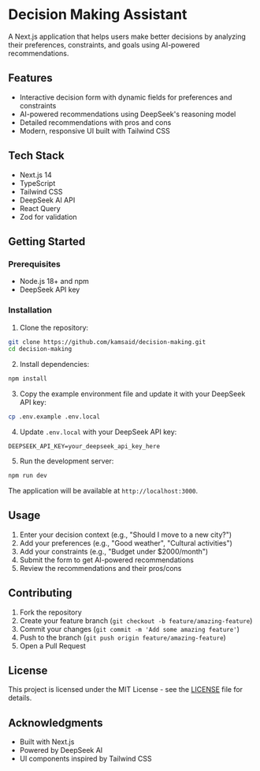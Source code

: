 # Decision Making Assistant

A Next.js application that helps users make better decisions by analyzing their preferences, constraints, and goals using AI-powered recommendations.

## Features

- Interactive decision form with dynamic fields for preferences and constraints
- AI-powered recommendations using DeepSeek's reasoning model
- Detailed recommendations with pros and cons
- Modern, responsive UI built with Tailwind CSS

## Tech Stack

- Next.js 14
- TypeScript
- Tailwind CSS
- DeepSeek AI API
- React Query
- Zod for validation

## Getting Started

### Prerequisites

- Node.js 18+ and npm
- DeepSeek API key

### Installation

1. Clone the repository:
```bash
git clone https://github.com/kamsaid/decision-making.git
cd decision-making
```

2. Install dependencies:
```bash
npm install
```

3. Copy the example environment file and update it with your DeepSeek API key:
```bash
cp .env.example .env.local
```

4. Update `.env.local` with your DeepSeek API key:
```env
DEEPSEEK_API_KEY=your_deepseek_api_key_here
```

5. Run the development server:
```bash
npm run dev
```

The application will be available at `http://localhost:3000`.

## Usage

1. Enter your decision context (e.g., "Should I move to a new city?")
2. Add your preferences (e.g., "Good weather", "Cultural activities")
3. Add your constraints (e.g., "Budget under $2000/month")
4. Submit the form to get AI-powered recommendations
5. Review the recommendations and their pros/cons

## Contributing

1. Fork the repository
2. Create your feature branch (`git checkout -b feature/amazing-feature`)
3. Commit your changes (`git commit -m 'Add some amazing feature'`)
4. Push to the branch (`git push origin feature/amazing-feature`)
5. Open a Pull Request

## License

This project is licensed under the MIT License - see the [LICENSE](LICENSE) file for details.

## Acknowledgments

- Built with Next.js
- Powered by DeepSeek AI
- UI components inspired by Tailwind CSS
